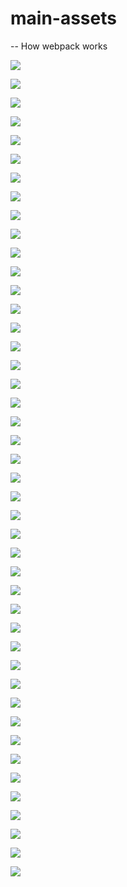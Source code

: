 # main-assets
-- How webpack works

![](main-assets/webpack&%E5%B7%A5%E7%A8%8B%E9%82%A3%E4%BA%9B%E4%BA%8B%E5%84%BF.001.jpeg)

![](main-assets/webpack&%E5%B7%A5%E7%A8%8B%E9%82%A3%E4%BA%9B%E4%BA%8B%E5%84%BF.002.jpeg)

![](main-assets/webpack&%E5%B7%A5%E7%A8%8B%E9%82%A3%E4%BA%9B%E4%BA%8B%E5%84%BF.003.jpeg)

![](main-assets/webpack&%E5%B7%A5%E7%A8%8B%E9%82%A3%E4%BA%9B%E4%BA%8B%E5%84%BF.004.jpeg)

![](main-assets/webpack&%E5%B7%A5%E7%A8%8B%E9%82%A3%E4%BA%9B%E4%BA%8B%E5%84%BF.005.jpeg)

![](main-assets/webpack&%E5%B7%A5%E7%A8%8B%E9%82%A3%E4%BA%9B%E4%BA%8B%E5%84%BF.006.jpeg)

![](main-assets/webpack&%E5%B7%A5%E7%A8%8B%E9%82%A3%E4%BA%9B%E4%BA%8B%E5%84%BF.007.jpeg)

![](main-assets/webpack&%E5%B7%A5%E7%A8%8B%E9%82%A3%E4%BA%9B%E4%BA%8B%E5%84%BF.008.jpeg)

![](main-assets/webpack&%E5%B7%A5%E7%A8%8B%E9%82%A3%E4%BA%9B%E4%BA%8B%E5%84%BF.009.jpeg)

![](main-assets/webpack&%E5%B7%A5%E7%A8%8B%E9%82%A3%E4%BA%9B%E4%BA%8B%E5%84%BF.010.jpeg)

![](main-assets/webpack&%E5%B7%A5%E7%A8%8B%E9%82%A3%E4%BA%9B%E4%BA%8B%E5%84%BF.011.jpeg)

![](main-assets/webpack&%E5%B7%A5%E7%A8%8B%E9%82%A3%E4%BA%9B%E4%BA%8B%E5%84%BF.012.jpeg)

![](main-assets/webpack&%E5%B7%A5%E7%A8%8B%E9%82%A3%E4%BA%9B%E4%BA%8B%E5%84%BF.013.jpeg)

![](main-assets/webpack&%E5%B7%A5%E7%A8%8B%E9%82%A3%E4%BA%9B%E4%BA%8B%E5%84%BF.014.jpeg)

![](main-assets/webpack&%E5%B7%A5%E7%A8%8B%E9%82%A3%E4%BA%9B%E4%BA%8B%E5%84%BF.015.jpeg)

![](main-assets/webpack&%E5%B7%A5%E7%A8%8B%E9%82%A3%E4%BA%9B%E4%BA%8B%E5%84%BF.016.jpeg)

![](main-assets/webpack&%E5%B7%A5%E7%A8%8B%E9%82%A3%E4%BA%9B%E4%BA%8B%E5%84%BF.017.jpeg)

![](main-assets/webpack&%E5%B7%A5%E7%A8%8B%E9%82%A3%E4%BA%9B%E4%BA%8B%E5%84%BF.018.jpeg)

![](main-assets/webpack&%E5%B7%A5%E7%A8%8B%E9%82%A3%E4%BA%9B%E4%BA%8B%E5%84%BF.019.jpeg)

![](main-assets/webpack&%E5%B7%A5%E7%A8%8B%E9%82%A3%E4%BA%9B%E4%BA%8B%E5%84%BF.020.jpeg)

![](main-assets/webpack&%E5%B7%A5%E7%A8%8B%E9%82%A3%E4%BA%9B%E4%BA%8B%E5%84%BF.021.jpeg)

![](main-assets/webpack&%E5%B7%A5%E7%A8%8B%E9%82%A3%E4%BA%9B%E4%BA%8B%E5%84%BF.022.jpeg)

![](main-assets/webpack&%E5%B7%A5%E7%A8%8B%E9%82%A3%E4%BA%9B%E4%BA%8B%E5%84%BF.023.jpeg)

![](main-assets/webpack&%E5%B7%A5%E7%A8%8B%E9%82%A3%E4%BA%9B%E4%BA%8B%E5%84%BF.024.jpeg)

![](main-assets/webpack&%E5%B7%A5%E7%A8%8B%E9%82%A3%E4%BA%9B%E4%BA%8B%E5%84%BF.025.jpeg)

![](main-assets/webpack&%E5%B7%A5%E7%A8%8B%E9%82%A3%E4%BA%9B%E4%BA%8B%E5%84%BF.026.jpeg)

![](main-assets/webpack&%E5%B7%A5%E7%A8%8B%E9%82%A3%E4%BA%9B%E4%BA%8B%E5%84%BF.027.jpeg)

![](main-assets/webpack&%E5%B7%A5%E7%A8%8B%E9%82%A3%E4%BA%9B%E4%BA%8B%E5%84%BF.028.jpeg)

![](main-assets/webpack&%E5%B7%A5%E7%A8%8B%E9%82%A3%E4%BA%9B%E4%BA%8B%E5%84%BF.029.jpeg)

![](main-assets/webpack&%E5%B7%A5%E7%A8%8B%E9%82%A3%E4%BA%9B%E4%BA%8B%E5%84%BF.030.jpeg)

![](main-assets/webpack&%E5%B7%A5%E7%A8%8B%E9%82%A3%E4%BA%9B%E4%BA%8B%E5%84%BF.031.jpeg)

![](main-assets/webpack&%E5%B7%A5%E7%A8%8B%E9%82%A3%E4%BA%9B%E4%BA%8B%E5%84%BF.032.jpeg)

![](main-assets/webpack&%E5%B7%A5%E7%A8%8B%E9%82%A3%E4%BA%9B%E4%BA%8B%E5%84%BF.033.jpeg)

![](main-assets/webpack&%E5%B7%A5%E7%A8%8B%E9%82%A3%E4%BA%9B%E4%BA%8B%E5%84%BF.034.jpeg)

![](main-assets/webpack&%E5%B7%A5%E7%A8%8B%E9%82%A3%E4%BA%9B%E4%BA%8B%E5%84%BF.035.jpeg)

![](main-assets/webpack&%E5%B7%A5%E7%A8%8B%E9%82%A3%E4%BA%9B%E4%BA%8B%E5%84%BF.036.jpeg)

![](main-assets/webpack&%E5%B7%A5%E7%A8%8B%E9%82%A3%E4%BA%9B%E4%BA%8B%E5%84%BF.037.jpeg)

![](main-assets/webpack&%E5%B7%A5%E7%A8%8B%E9%82%A3%E4%BA%9B%E4%BA%8B%E5%84%BF.038.jpeg)

![](main-assets/webpack&%E5%B7%A5%E7%A8%8B%E9%82%A3%E4%BA%9B%E4%BA%8B%E5%84%BF.039.jpeg)

![](main-assets/webpack&%E5%B7%A5%E7%A8%8B%E9%82%A3%E4%BA%9B%E4%BA%8B%E5%84%BF.040.jpeg)

![](main-assets/webpack&%E5%B7%A5%E7%A8%8B%E9%82%A3%E4%BA%9B%E4%BA%8B%E5%84%BF.041.jpeg)

![](main-assets/webpack&%E5%B7%A5%E7%A8%8B%E9%82%A3%E4%BA%9B%E4%BA%8B%E5%84%BF.042.jpeg)

![](main-assets/webpack&%E5%B7%A5%E7%A8%8B%E9%82%A3%E4%BA%9B%E4%BA%8B%E5%84%BF.043.jpeg)

![](main-assets/webpack&%E5%B7%A5%E7%A8%8B%E9%82%A3%E4%BA%9B%E4%BA%8B%E5%84%BF.044.jpeg)